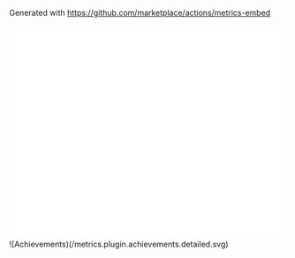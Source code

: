 Generated with https://github.com/marketplace/actions/metrics-embed

![Base](/github-metrics.svg)
![Achievements)(/metrics.plugin.achievements.detailed.svg)
